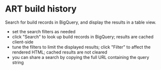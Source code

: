 # ART build history
Search for build records in BigQuery, and display the results in a table view.

- set the search filters as needed
- click "Search" to look up build records in BigQuery; results are cached client-side
- tune the filters to limit the displayed results; click "Filter" to affect the rendered HTML; cached results are not cleared
- you can share a search by copying the full URL containing the query string
